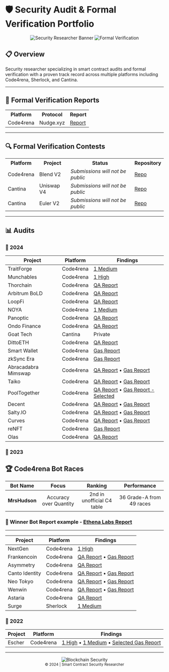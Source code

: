 # 🛡️ Security Audit & Formal Verification Portfolio

<div align="center">
  
![Security Researcher Banner](https://img.shields.io/badge/Security-Researcher-blue?style=for-the-badge)
![Formal Verification](https://img.shields.io/badge/Formal-Verification-red?style=for-the-badge)

</div>

## 📋 Overview

Security researcher specializing in smart contract audits and formal verification with a proven track record across multiple platforms including Code4rena, Sherlock, and Cantina.

---

## 📑 Formal Verification Reports

<table>
  <tr>
    <th>Platform</th>
    <th>Protocol</th>
    <th>Report</th>
  </tr>
  <tr>
    <td>Code4rena</td>
    <td>Nudge.xyz</td>
    <td><a href="./formal-verification/Nudge.xyz/nudge-report.md">Report</a></td>
  </tr>
</table>

---

## 🔍 Formal Verification Contests

<table>
  <tr>
    <th>Platform</th>
    <th>Project</th>
    <th>Status</th>
    <th>Repository</th>
  </tr>
  <tr>
    <td>Code4rena</td>
    <td>Blend V2</td>
    <td><i>Submissions will not be public</i></td>
    <td><a href="https://github.com/code-423n4/2025-02-blend-fv">Repo</a></td>
  </tr>
  <tr>
    <td>Cantina</td>
    <td>Uniswap V4</td>
    <td><i>Submissions will not be public</i></td>
    <td><a href="https://github.com/Certora/uniswap-v4-periphery-cantina-fv">Repo</a></td>
  </tr>
  <tr>
    <td>Cantina</td>
    <td>Euler V2</td>
    <td><i>Submissions will not be public</i></td>
    <td><a href="https://github.com/Certora/euler-vault-cantina-fv">Repo</a></td>
  </tr>
</table>

---

## 📊 Audits

### 📆 2024

| Project             | Platform  | Findings                                                                                                                                                                                                             |
| ------------------- | --------- | -------------------------------------------------------------------------------------------------------------------------------------------------------------------------------------------------------------------- |
| TraitForge          | Code4rena | [1 Medium](https://github.com/code-423n4/2024-07-traitforge-findings/issues/165)                                                                                                                                     |
| Munchables          | Code4rena | [1 High](https://github.com/code-423n4/2024-07-munchables-findings/issues/87)                                                                                                                                        |
| Thorchain           | Code4rena | [QA Report](https://github.com/code-423n4/2024-06-thorchain-findings/blob/main/data/slvDev-Q.md)                                                                                                                     |
| Arbitrum BoLD       | Code4rena | [QA Report](https://github.com/code-423n4/2024-05-arbitrum-foundation-findings/blob/main/data/slvDev-Q.md)                                                                                                           |
| LoopFi              | Code4rena | [QA Report](https://github.com/code-423n4/2024-05-loop-validation/blob/main/data/slvDev-Q.md)                                                                                                                        |
| NOYA                | Code4rena | [1 Medium](https://github.com/code-423n4/2024-04-noya-findings/issues/1415)                                                                                                                                          |
| Panoptic            | Code4rena | [QA Report](https://github.com/code-423n4/2024-04-panoptic-findings/blob/main/data/slvDev-Q.md)                                                                                                                      |
| Ondo Finance        | Code4rena | [QA Report](https://github.com/code-423n4/2024-03-ondo-finance-findings/blob/main/data/slvDev-Q.md)                                                                                                                  |
| Goat Tech           | Cantina   | Private                                                                                                                                                                                                              |
| DittoETH            | Code4rena | [QA Report](https://github.com/code-423n4/2024-03-dittoeth-findings/blob/main/data/slvDev-Q.md)                                                                                                                      |
| Smart Wallet        | Code4rena | [Gas Report](https://github.com/code-423n4/2024-03-coinbase-findings/blob/main/data/slvDev-G.md)                                                                                                                     |
| zkSync Era          | Code4rena | [Gas Report](https://github.com/code-423n4/2024-03-zksync-findings/blob/main/data/slvDev-G.md)                                                                                                                       |
| Abracadabra Mimswap | Code4rena | [QA Report](https://github.com/code-423n4/2024-03-abracadabra-money-findings/blob/main/data/slvDev-Q.md) • [Gas Report](https://github.com/code-423n4/2024-03-abracadabra-money-findings/blob/main/data/slvDev-G.md) |
| Taiko               | Code4rena | [QA Report](https://github.com/code-423n4/2024-03-taiko-findings/blob/main/data/slvDev-Q.md) • [Gas Report](https://github.com/code-423n4/2024-03-taiko-findings/blob/main/data/slvDev-G.md)                         |
| PoolTogether        | Code4rena | [QA Report](https://github.com/code-423n4/2024-03-pooltogether-findings/blob/main/data/slvDev-Q.md) • [Gas Report - Selected](https://code4rena.com/reports/2024-03-pooltogether#gas-optimizations)                  |
| Decent              | Code4rena | [QA Report](https://github.com/code-423n4/2024-01-decent-findings/blob/main/data/slvDev-Q.md) • [Gas Report](https://github.com/code-423n4/2024-01-decent-findings/blob/main/data/slvDev-G.md)                       |
| Salty.IO            | Code4rena | [QA Report](https://github.com/code-423n4/2024-01-salty-findings/blob/main/data/slvDev-Q.md) • [Gas Report](https://github.com/code-423n4/2024-01-salty-findings/blob/main/data/slvDev-G.md)                         |
| Curves              | Code4rena | [QA Report](https://github.com/code-423n4/2024-01-curves-findings/blob/main/data/slvDev-Q.md) • [Gas Report](https://github.com/code-423n4/2024-01-curves-findings/blob/main/data/slvDev-G.md)                       |
| reNFT               | Code4rena | [Gas Report](https://github.com/code-423n4/2024-01-renft-findings/blob/main/data/slvDev-G.md)                                                                                                                        |
| Olas                | Code4rena | [QA Report](https://github.com/code-423n4/2023-12-autonolas-findings/blob/main/data/slvDev-Q.md)                                                                                                                     |

### 📆 2023

## 🏆 Code4rena Bot Races

<div align="center">
  
| **Bot Name** | **Focus** | **Ranking** | **Performance** |
|:------------:|:---------:|:-----------:|:---------------:|
| **MrsHudson** | Accuracy over Quantity | 2nd in unofficial C4 table | 36 Grade-A from 49 races |

</div>

### 🏅 Winner Bot Report example - [Ethena Labs Report](https://github.com/code-423n4/2023-10-ethena/blob/main/bot-report.md)

---

| Project        | Platform  | Findings                                                                                                                                                                                                       |
| -------------- | --------- | -------------------------------------------------------------------------------------------------------------------------------------------------------------------------------------------------------------- |
| NextGen        | Code4rena | [1 High](https://github.com/code-423n4/2023-10-nextgen-findings/issues/1323)                                                                                                                                   |
| Frankencoin    | Code4rena | [QA Report](https://github.com/code-423n4/2023-04-frankencoin-findings/blob/main/data/slvDev-Q.md) • [Gas Report](https://github.com/code-423n4/2023-04-frankencoin-findings/blob/main/data/slvDev-G.md)       |
| Asymmetry      | Code4rena | [QA Report](https://github.com/code-423n4/2023-03-asymmetry-findings/blob/main/data/slvDev-Q.md)                                                                                                               |
| Canto Identity | Code4rena | [QA Report](https://github.com/code-423n4/2023-03-canto-identity-findings/blob/main/data/slvDev-Q.md) • [Gas Report](https://github.com/code-423n4/2023-03-canto-identity-findings/blob/main/data/slvDev-G.md) |
| Neo Tokyo      | Code4rena | [QA Report](https://github.com/code-423n4/2023-03-neotokyo-findings/blob/main/data/slvDev-Q.md) • [Gas Report](https://github.com/code-423n4/2023-03-neotokyo-findings/blob/main/data/slvDev-G.md)             |
| Wenwin         | Code4rena | [QA Report](https://github.com/code-423n4/2023-03-wenwin-findings/blob/main/data/slvDev-Q.md) • [Gas Report](https://github.com/code-423n4/2023-03-wenwin-findings/blob/main/data/slvDev-G.md)                 |
| Astaria        | Code4rena | [QA Report](https://github.com/code-423n4/2023-01-astaria-findings/blob/main/data/slvDev-Q.md)                                                                                                                 |
| Surge          | Sherlock  | [1 Medium](https://github.com/sherlock-audit/2023-02-surge-judging/issues/256)                                                                                                                                 |

### 📆 2022

| Project | Platform  | Findings                                                                                                                                                                                                                                            |
| ------- | --------- | --------------------------------------------------------------------------------------------------------------------------------------------------------------------------------------------------------------------------------------------------- |
| Escher  | Code4rena | [1 High](https://github.com/code-423n4/2022-12-escher-findings/issues/392) • [1 Medium](https://github.com/code-423n4/2022-12-escher-findings/issues/369) • [Selected Gas Report](https://github.com/code-423n4/2022-12-escher-findings/issues/529) |

---

<div align="center">
  <img src="https://img.shields.io/badge/Blockchain-Security-blue?style=for-the-badge" alt="Blockchain Security">
  <br>
  <sub>© 2024 | Smart Contract Security Researcher</sub>
</div>
